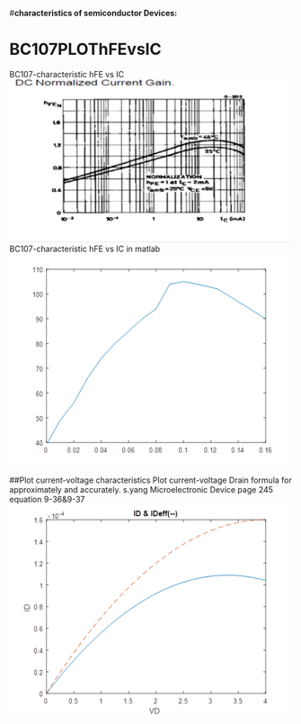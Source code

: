#**characteristics of semiconductor Devices:**

# BC107PLOThFEvsIC
BC107-characteristic  hFE vs IC
!['BC107-characteristic  hFE vs IC'](https://raw.githubusercontent.com/stackprogramer/BC107PLOThFEvsIC/master/images/BC107.png)
BC107-characteristic  hFE vs IC in matlab 
!['BC107-characteristic  hFE vs IC'](https://raw.githubusercontent.com/stackprogramer/BC107PLOThFEvsIC/master/images/BC107-2.png)





##Plot current-voltage  characteristics
Plot current-voltage Drain formula for approximately and accurately.
s.yang Microelectronic Device page 245 equation 9-36&9-37
!['current-voltage characteristics'](https://raw.githubusercontent.com/stackprogramer/BC107PLOThFEvsIC/master/images/ID.png)
